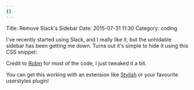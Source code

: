 ```yaml
---
{}
---
```


Title: Remove Slack's Sidebar
Date: 2015-07-31 11:30
Category: coding


I've recently started using Slack, and I really like it, but the unhidable sidebar has been getting me down. Turns out it's simple to hide it using this CSS snippet:

<script src="https://gist.github.com/0atman/f7010a29ec02d3ebdd9c.js"></script>

Credit to [Robin](https://github.com/nottrobin) for most of the code, I just tweaked it a bit.

You can get this working with an extension like [Stylish](https://userstyles.org/stylish) or your favourite userstyles plugin!
